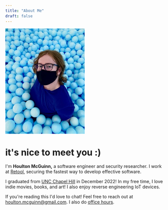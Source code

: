 ```yaml
---
title: "About Me"
draft: false
---
```


![me](/img/me-scaled.jpg)

# it's nice to meet you :)

I'm **Houlton McGuinn,** a software engineer and security researcher. I work at [Retool](https://www.retool.com), securing the fastest way to develop effective software.

I graduated from [UNC Chapel Hill](https://www.cs.unc.edu) in December 2022! In my free time, I love indie movies, books, and art! I also enjoy reverse engineering IoT devices.

If you're reading this I'd love to chat! Feel free to reach out at houlton.mcguinn@gmail.com. I also do [office hours](posts/office-hours).
